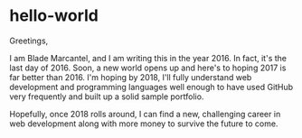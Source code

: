 # hello-world

Greetings,

I am Blade Marcantel, and I am writing this in the year 2016. In fact, it's the last day of 2016. Soon, a new world opens up and here's to hoping 2017 is far better than 2016. I'm hoping by 2018, I'll fully understand web development and programming languages well enough to have used GitHub very frequently and built up a solid sample portfolio.

Hopefully, once 2018 rolls around, I can find a new, challenging career in web development along with more money to survive the future to come.
